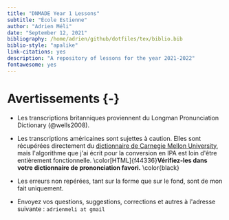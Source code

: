 ```yaml
--- 
title: "DNMADE Year 1 Lessons"
subtitle: "École Estienne"
author: "Adrien Méli"
date: "September 12, 2021"
bibliography: /home/adrien/github/dotfiles/tex/biblio.bib
biblio-style: "apalike"
link-citations: yes
description: "A repository of lessons for the year 2021-2022"
fontawesome: yes
---
```




# Avertissements {-}


* Les transcriptions britanniques proviennent du Longman Pronunciation Dictionary (@wells2008).

* Les transcriptions américaines sont sujettes à caution. Elles sont récupérées directement du [dictionnaire de Carnegie Mellon University](http://www.speech.cs.cmu.edu/cgi-bin/cmudict), mais
  l'algorithme que j'ai écrit pour la conversion en IPA est loin d'être entièrement fonctionnelle. \color[HTML]{f44336}**Vérifiez-les dans votre dictionnaire de prononciation favori.** \color{black}

* Les erreurs non repérées, tant sur la forme que sur le fond, sont de mon fait uniquement.

* Envoyez vos questions, suggestions, corrections et autres à l'adresse suivante : `adrienmeli at gmail`

